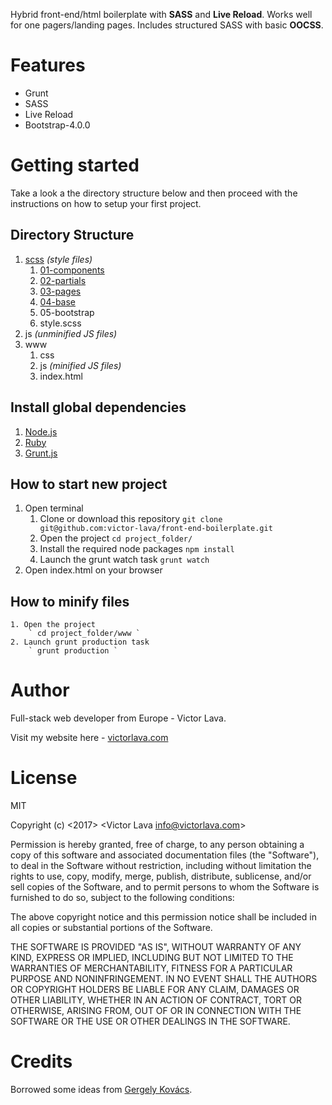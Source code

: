 Hybrid front-end/html boilerplate with **SASS** and **Live Reload**. Works well for one pagers/landing pages. Includes structured SASS with basic **OOCSS**.
# Features
* Grunt
* SASS
* Live Reload
* Bootstrap-4.0.0

# Getting started
Take a look a the directory structure below and then proceed with the instructions on how to setup your first project.

## Directory Structure
1. [scss](https://github.com/victor-lava/front-end-boilerplate/tree/master/scss) *(style files)*
	1. [01-components](https://github.com/victor-lava/front-end-boilerplate/tree/master/scss/01-components)
	2. [02-partials](https://github.com/victor-lava/front-end-boilerplate/tree/master/scss/02-partials)
	3. [03-pages](https://github.com/victor-lava/front-end-boilerplate/tree/master/scss/03-pages)
	4. [04-base](https://github.com/victor-lava/front-end-boilerplate/tree/master/scss/04-base)
	5. 05-bootstrap
	6. style.scss
2. js *(unminified JS files)*
3. www
	1. css
	2. js *(minified JS files)*
	3. index.html

## Install global dependencies
1. [Node.js](https://nodejs.org/en/)
2. [Ruby](https://www.ruby-lang.org/en/documentation/installation/)
3. [Grunt.js](https://gruntjs.com/)

## How to start new project
1. Open terminal
	1. Clone or download this repository
		` git clone git@github.com:victor-lava/front-end-boilerplate.git `
	2. Open the project
		` cd project_folder/ `
	3. Install the required node packages
		` npm install `
	4. Launch the grunt watch task
	   ` grunt watch `
2. Open index.html on your browser

## How to minify files
	1. Open the project
		` cd project_folder/www `
	2. Launch grunt production task
		` grunt production `

# Author
 Full-stack web developer from Europe - Victor Lava.

 Visit my website here - [victorlava.com](http://victorlava.com)

# License
MIT

Copyright (c) <2017> <Victor Lava <info@victorlava.com>>

Permission is hereby granted, free of charge, to any person obtaining a copy
of this software and associated documentation files (the "Software"), to deal
in the Software without restriction, including without limitation the rights
to use, copy, modify, merge, publish, distribute, sublicense, and/or sell
copies of the Software, and to permit persons to whom the Software is
furnished to do so, subject to the following conditions:

The above copyright notice and this permission notice shall be included in all
copies or substantial portions of the Software.

THE SOFTWARE IS PROVIDED "AS IS", WITHOUT WARRANTY OF ANY KIND, EXPRESS OR
IMPLIED, INCLUDING BUT NOT LIMITED TO THE WARRANTIES OF MERCHANTABILITY,
FITNESS FOR A PARTICULAR PURPOSE AND NONINFRINGEMENT. IN NO EVENT SHALL THE
AUTHORS OR COPYRIGHT HOLDERS BE LIABLE FOR ANY CLAIM, DAMAGES OR OTHER
LIABILITY, WHETHER IN AN ACTION OF CONTRACT, TORT OR OTHERWISE, ARISING FROM,
OUT OF OR IN CONNECTION WITH THE SOFTWARE OR THE USE OR OTHER DEALINGS IN THE
SOFTWARE.

# Credits
Borrowed some ideas from [Gergely Kovács](https://github.com/ggkovacs/architecture-sass-project).
